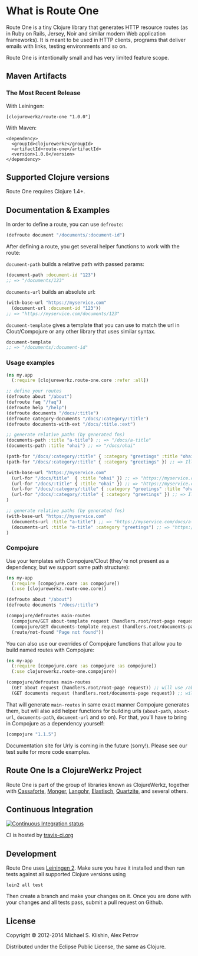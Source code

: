 # What is Route One

Route One is a tiny Clojure library that generates HTTP resource routes (as in Ruby on Rails, Jersey, Noir and similar
modern Web application frameworks). It is meant to be used in HTTP clients, programs that deliver emails with links,
testing environments and so on.

Route One is intentionally small and has very limited feature scope.

## Maven Artifacts

### The Most Recent Release

With Leiningen:

    [clojurewerkz/route-one "1.0.0"]

With Maven:

    <dependency>
      <groupId>clojurewerkz</groupId>
      <artifactId>route-one</artifactId>
      <version>1.0.0</version>
    </dependency>


## Supported Clojure versions

Route One requires Clojure 1.4+.


## Documentation & Examples

In order to define a route, you can use `defroute`:

```clj
(defroute document "/documents/:document-id")
```

After defining a route, you get several helper functions to work with the route:

`document-path` builds a relative path with passed params:

```clj
(document-path :document-id "123")
;; => "/documents/123"
```

`documents-url` builds an absolute url:

```clj
(with-base-url "https://myservice.com"
  (document-url :document-id "123"))
;; => "https://myservice.com/documents/123"
```

`document-template` gives a template that you can use to match the url in Clout/Compojure or any
other library that uses similar syntax.

```clj
document-template
;; => "/documents/:document-id"
```

### Usage examples


```clj
(ns my.app
  (:require [clojurewerkz.route-one.core :refer :all])

;; define your routes
(defroute about "/about")
(defroute faq "/faq")
(defroute help "/help")
(defroute documents "/docs/:title")
(defroute category-documents "/docs/:category/:title")
(defroute documents-with-ext "/docs/:title.:ext")

;; generate relative paths (by generated fns)
(documents-path :title "a-title") ;; => "/docs/a-title"
(documents-path :title "ohai") ;; => "/docs/ohai"

(path-for "/docs/:category/:title" { :category "greetings" :title "ohai" }) ;; => "/docs/greetings/ohai"
(path-for "/docs/:category/:title" { :category "greetings" }) ;; => IllegalArgumentException, because :title value is missing

(with-base-url "https://myservice.com"
  (url-for "/docs/title"  { :title "ohai" }) ;; => "https://myservice.com/docs/title"
  (url-for "/docs/:title" { :title "ohai" }) ;; => "https://myservice.com/docs/ohai"
  (url-for "/docs/:category/:title" { :category "greetings" :title "ohai" }) ;; => "https://myservice.com/docs/greetings/ohai"
  (url-for "/docs/:category/:title" { :category "greetings" }) ;; => IllegalArgumentException, because :title value is missing
)

;; generate relative paths (by generated fns)
(with-base-url "https://myservice.com"
  (documents-url :title "a-title") ;; => "https://myservice.com/docs/a-title"
  (documents-url :title "a-title" :category "greetings") ;; => "https://myservice.com/docs/greetings/a-title"
)
```

### Compojure

Use your templates with Compojure/Clout (they're not present as a dependency, but we support same path structure):

```clj
(ns my-app
  (:require [compojure.core :as compojure])
  (:use [clojurewerkz.route-one.core))

(defroute about "/about")
(defroute documents "/docs/:title")

(compojure/defroutes main-routes
  (compojure/GET about-template request (handlers.root/root-page request)) ;; will use /about as a template
  (compojure/GET documents-template request (handlers.root/documents-page request)) ;; will use /documents as a template
  (route/not-found "Page not found"))
```

You can also use our overrides of Compojure functions that allow you to build named routes with Compojure:

```clj
(ns my-app
  (:require [compojure.core :as compojure :as compojure])
  (:use clojurewerkz.route-one.compojure))

(compojure/defroutes main-routes
  (GET about request (handlers.root/root-page request)) ;; will use /about as a template
  (GET documents request (handlers.root/documents-page request)) ;; will use /documents as a template)
```

That will generate `main-routes` in same exact manner Compojure generates them, but will also add helper functions
for building urls (`about-path`, `about-url`, `documents-path`, `document-url` and so on). For that, you'll have to
bring in Compojure as a dependency yourself:

```clj
[compojure "1.1.5"]
```

Documentation site for Urly is coming in the future (sorry!). Please see our test suite for more code examples.

## Route One Is a ClojureWerkz Project

Route One is part of the group of libraries known as ClojureWerkz, together with
[Cassaforte](http://clojurecassandra.info), [Monger](http://clojuremongodb.info), [Langohr](http://clojurerabbitmq.info), [Elastisch](http://clojureelasticsearch.info), [Quartzite](http://clojurequartz.info), and several others.


## Continuous Integration

[![Continuous Integration status](https://secure.travis-ci.org/clojurewerkz/route-one.png)](http://travis-ci.org/clojurewerkz/route-one)

CI is hosted by [travis-ci.org](http://travis-ci.org)


## Development

Route One uses [Leiningen 2](https://github.com/technomancy/leiningen/blob/master/doc/TUTORIAL.md). Make sure you have it installed and then run tests
against all supported Clojure versions using

    lein2 all test

Then create a branch and make your changes on it. Once you are done with your changes and all tests pass, submit
a pull request on Github.



## License

Copyright © 2012-2014 Michael S. Klishin, Alex Petrov

Distributed under the Eclipse Public License, the same as Clojure.
